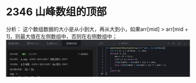 # 2346 山峰数组的顶部

分析：
这个数组数据的大小是从小到大，再从大到小，如果arr[mid] > arr[mid + 1]，则最大值在左侧数组中，否则在右侧数组中；
![](img/2022-01-27-22-45-33.png)